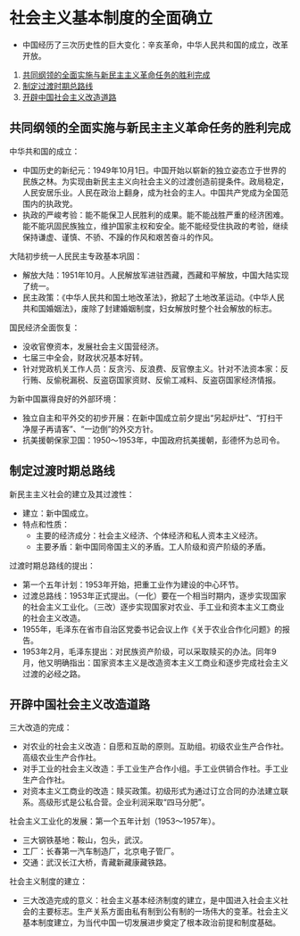 # 社会主义基本制度的全面确立

*   中国经历了三次历史性的巨大变化：辛亥革命，中华人民共和国的成立，改革开放。

1.  [共同纲领的全面实施与新民主主义革命任务的胜利完成](#共同纲领的全面实施与新民主主义革命任务的胜利完成)
2.  [制定过渡时期总路线](#制定过渡时期总路线)
3.  [开辟中国社会主义改造道路](#开辟中国社会主义改造道路)

## 共同纲领的全面实施与新民主主义革命任务的胜利完成

中华共和国的成立：

*   中国历史的新纪元：1949年10月1日。中国开始以崭新的独立姿态立于世界的民族之林。为实现由新民主主义向社会主义的过渡创造前提条件。政局稳定，人民安居乐业。人民在政治上翻身，成为社会的主人。中国共产党成为全国范围内的执政党。
*   执政的严峻考验：能不能保卫人民胜利的成果。能不能战胜严重的经济困难。能不能巩固民族独立，维护国家主权和安全。能不能经受住执政的考验，继续保持谦虚、谨慎、不骄、不躁的作风和艰苦奋斗的作风。

大陆初步统一人民民主专政基本巩固：

*   解放大陆：1951年10月。人民解放军进驻西藏，西藏和平解放，中国大陆实现了统一。
*   民主政策：《中华人民共和国土地改革法》，掀起了土地改革运动。《中华人民共和国婚姻法》，废除了封建婚姻制度，妇女解放时整个社会解放的标志。

国民经济全面恢复：

*   没收官僚资本，发展社会主义国营经济。
*   七届三中全会，财政状况基本好转。
*   针对党政机关工作人员：反贪污、反浪费、反官僚主义。针对不法资本家：反行贿、反偷税漏税、反盗窃国家资财、反偷工减料、反盗窃国家经济情报。

为新中国赢得良好的外部环境：

*   独立自主和平外交的初步开展：在新中国成立前夕提出“另起炉灶”、“打扫干净屋子再请客”、“一边倒”的外交方针。
*   抗美援朝保家卫国：1950～1953年，中国政府抗美援朝，彭德怀为总司令。

## 制定过渡时期总路线

新民主主义社会的建立及其过渡性：

*   建立：新中国成立。
*   特点和性质：
    *   主要的经济成分：社会主义经济、个体经济和私人资本主义经济。
    *   主要矛盾：新中国同帝国主义的矛盾。工人阶级和资产阶级的矛盾。

过渡时期总路线的提出：

*   第一个五年计划：1953年开始，把重工业作为建设的中心环节。
*   过渡总路线：1953年正式提出。（一化）要在一个相当时期内，逐步实现国家的社会主义工业化。（三改）逐步实现国家对农业、手工业和资本主义工商业的社会主义改造。
*   1955年，毛泽东在省市自治区党委书记会议上作《关于农业合作化问题》的报告。
*   1953年2月，毛泽东提出：对民族资产阶级，可以采取赎买的办法。同年9月，他又明确指出：国家资本主义是改造资本主义工商业和逐步完成社会主义过渡的必经之路。

## 开辟中国社会主义改造道路

三大改造的完成：

*   对农业的社会主义改造：自愿和互助的原则。互助组。初级农业生产合作社。高级农业生产合作社。
*   对手工业的社会主义改造：手工业生产合作小组。手工业供销合作社。手工业生产合作社。
*   对资本主义工商业的改造：赎买政策。初级形式为通过订立合同的办法建立联系。高级形式是公私合营。企业利润采取“四马分肥”。

社会主义工业化的发展：第一个五年计划（1953～1957年）。

*   三大钢铁基地：鞍山，包头，武汉。
*   工厂：长春第一汽车制造厂，北京电子管厂。
*   交通：武汉长江大桥，青藏新藏康藏铁路。

社会主义制度的建立：

*   三大改造完成的意义：社会主义基本经济制度的建立，是中国进入社会主义社会的主要标志。生产关系方面由私有制到公有制的一场伟大的变革。社会主义基本制度建立，为当代中国一切发展进步奠定了根本政治前提和制度基础。

